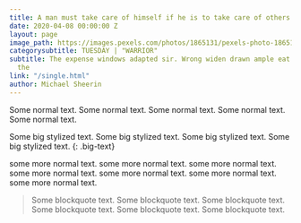 ```yaml
---
title: A man must take care of himself if he is to take care of others
date: 2020-04-08 00:00:00 Z
layout: page
image_path: https://images.pexels.com/photos/1865131/pexels-photo-1865131.jpeg?auto=compress&cs=tinysrgb&dpr=1&w=500
categorysubtitle: TUESDAY | "WARRIOR"
subtitle: The expense windows adapted sir. Wrong widen drawn ample eat off doors offending
  the
link: "/single.html"
author: Michael Sheerin
---
```


Some normal text. Some normal text. Some normal text. Some normal text. Some normal text.
<br>

Some big stylized text. Some big stylized text. Some big stylized text. Some big stylized text.
{: .big-text}
<br>

some more normal text. some more normal text. some more normal text. some more normal text. some more normal text. some more normal text. some more normal text.
<br>

> Some blockquote text. Some blockquote text. Some blockquote text. Some blockquote text. Some blockquote text. Some blockquote text.
